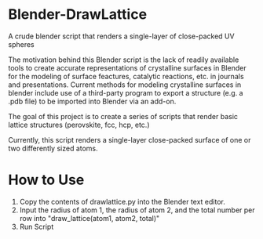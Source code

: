 Blender-DrawLattice
===================

A crude blender script that renders a single-layer of close-packed UV spheres

The motivation behind this Blender script is the lack of readily available tools to create accurate representations of crystalline surfaces in Blender for the modeling of surface feactures, catalytic reactions, etc. in journals and presentations. Current methods for modeling crystalline surfaces in blender include use of a third-party program to export a structure (e.g. a .pdb file) to be imported into Blender via an add-on.

The goal of this project is to create a series of scripts that render basic lattice structures (perovskite, fcc, hcp, etc.)

Currently, this script renders a single-layer close-packed surface of one or two differently sized atoms.

How to Use
==========

1. Copy the contents of drawlattice.py into the Blender text editor.
2. Input the radius of atom 1, the radius of atom 2, and the total number per row into "draw_lattice(atom1, atom2, total)"
3. Run Script
